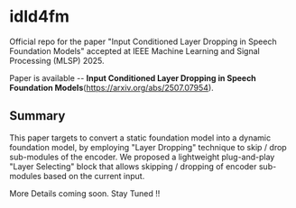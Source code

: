 # idld4fm
Official repo for the paper "Input Conditioned Layer Dropping in Speech Foundation Models" accepted at IEEE Machine Learning and Signal Processing (MLSP) 2025.

Paper is available -- **Input Conditioned Layer Dropping in Speech Foundation Models**(https://arxiv.org/abs/2507.07954).

## Summary
This paper targets to convert a static foundation model into a dynamic foundation model, by employing "Layer Dropping" technique to skip / drop sub-modules of the encoder. We proposed a lightweight plug-and-play "Layer Selecting" block that allows skipping / dropping of encoder sub-modules based on the current input.

More Details coming soon. Stay Tuned !!
